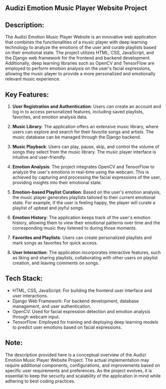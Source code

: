 ## Audizi Emotion Music Player Website Project

## Description:
The Audizi Emotion Music Player Website is an innovative web application that combines the functionalities of a music player with deep learning technology to analyze the emotions of the user and curate playlists based on their emotional state. The project utilizes HTML, CSS, JavaScript, and the Django web framework for the frontend and backend development. Additionally, deep learning libraries such as OpenCV and TensorFlow are employed to perform emotion analysis on the user's facial expressions, allowing the music player to provide a more personalized and emotionally relevant music experience.

## Key Features:
1. **User Registration and Authentication**: Users can create an account and log in to access personalized features, including saved playlists, favorites, and emotion analysis data.

2. **Music Library**: The application offers an extensive music library, where users can explore and search for their favorite songs and artists. The music database can be managed through the Django backend.

3. **Music Playback**: Users can play, pause, skip, and control the volume of songs they select from the music library. The music player interface is intuitive and user-friendly.

4. **Emotion Analysis**: The project integrates OpenCV and TensorFlow to analyze the user's emotions in real-time using the webcam. This is achieved by capturing and processing the facial expressions of the user, providing insights into their emotional state.

5. **Emotion-based Playlist Curation**: Based on the user's emotion analysis, the music player generates playlists tailored to their current emotional state. For example, if the user is feeling happy, the player will curate a playlist of upbeat and joyful songs.

6. **Emotion History**: The application keeps track of the user's emotion history, allowing them to view their emotional patterns over time and the corresponding music they listened to during those moments.

7. **Favorites and Playlists**: Users can create personalized playlists and mark songs as favorites for quick access.

8. **User Interaction**: The application incorporates interactive features, such as liking and sharing playlists, collaborating with other users on playlist creation, and leaving comments on songs.

## Tech Stack:
- HTML, CSS, JavaScript: For building the frontend user interface and user interactions.
- Django Web Framework: For backend development, database management, and user authentication.
- OpenCV: Used for facial expression detection and emotion analysis through webcam input.
- TensorFlow: Employed for training and deploying deep learning models to predict user emotions based on facial expressions.

## Note:
The description provided here is a conceptual overview of the Audizi Emotion Music Player Website Project. The actual implementation may require additional components, configurations, and improvements based on specific user requirements and preferences. As the project evolves, it is essential to keep the security and scalability of the application in mind while adhering to best coding practices.
